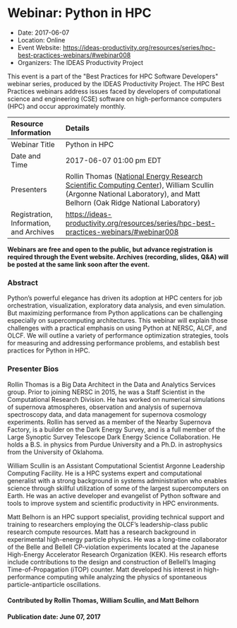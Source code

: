 













			   

<!-- Note: this label does NOT include the trailing colon -->





# Webinar: Python in HPC

- Date: 2017-06-07
- Location: Online
- Event Website: https://ideas-productivity.org/resources/series/hpc-best-practices-webinars/#webinar008
- Organizers: The IDEAS Productivity Project
			   
This event is a part of the "Best Practices for HPC Software
Developers" webinar series, produced by the IDEAS Productivity
Project. The HPC Best Practices webinars address issues faced by
developers of computational science and engineering (CSE) software on
high-performance computers (HPC) and occur approximately monthly.

Resource Information | Details
:--- | :---			   
Webinar Title | Python in HPC
Date and Time | 2017-06-07 01:00 pm EDT
Presenters | Rollin Thomas (<a href="http://www.nersc.gov/">National Energy Research Scientific Computing Center</a>), William Scullin (Argonne National Laboratory),  and Matt Belhorn (Oak Ridge National Laboratory)  
Registration, Information, and Archives | 	<https://ideas-productivity.org/resources/series/hpc-best-practices-webinars/#webinar008>	

**Webinars are free and open to the public, but advance registration is required through the Event website. Archives (recording, slides, Q&A) will be posted at the same link soon after the event.**

### Abstract
<p>Python’s powerful elegance has driven its adoption at HPC centers for
job orchestration, visualization, exploratory data analysis, and even
simulation.  But maximizing performance from Python applications can
be challenging especially on supercomputing architectures.  This
webinar will explain those challenges with a practical emphasis on
using Python at NERSC, ALCF, and OLCF.  We will outline a variety of
performance optimization strategies, tools for measuring and
addressing performance problems, and establish best practices for
Python in HPC.</p>



### Presenter Bios
<p>Rollin Thomas is a Big Data Architect in the Data and Analytics Services group. <!-- codespell:ignore rollin -->
Prior to joining NERSC in 2015, he was a Staff Scientist in the Computational Research Division.
He has worked on numerical simulations of supernova atmospheres, observation and analysis of supernova spectroscopy data, and data management for
supernova cosmology experiments.
Rollin has served as a member of the Nearby Supernova Factory, is a builder on the Dark Energy Survey, and is a full member of the Large Synoptic Survey Telescope Dark Energy Science Collaboration. <!-- codespell:ignore rollin -->
He holds a B.S. in physics from Purdue University and a Ph.D. in astrophysics from the University of
Oklahoma.</p>
<p>William Scullin is an Assistant Computational
Scientist Argonne Leadership Computing Facility. He is a HPC systems
expert and computational generalist with a strong background in
systems administration who enables science through skillful
utilization of some of the largest supercomputers on Earth. He was an
active developer and evangelist of Python software and tools to
improve system and scientific productivity in HPC environments.</p>
<p>Matt Belhorn is an HPC support specialist,
providing technical support and training to researchers employing the
OLCF’s leadership-class public research compute resources. Matt has a
research background in experimental high-energy particle physics. He
was a long-time collaborator of the Belle and BelleII CP-violation
experiments located at the Japanese High-Energy Accelerator Research
Organization (KEK). His research efforts include contributions to the
design and construction of BelleII’s Imaging Time-of-Propagation
(iTOP) counter. Matt developed his interest in high-performance
computing while analyzing the physics of spontaneous
particle-antiparticle oscillations.</p>

#### Contributed by Rollin Thomas, William Scullin,  and Matt Belhorn   <!-- codespell:ignore rollin -->

#### Publication date: June 07, 2017

<!---
Publish: yes
Categories: skills
Topics: online learning
Level: 2
Prerequisites: default
Aggregate: none
--->






